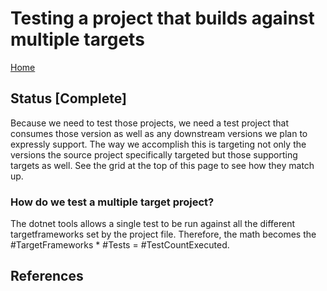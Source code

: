 ﻿# Testing a project that builds against multiple targets

[Home](README.md)

## Status [Complete]

Because we need to test those projects, we need a test project that consumes those version as well as any downstream versions we plan to expressly support.  The way we accomplish this is targeting not only the versions the source project specifically targeted but those supporting targets as well. See the grid at the top of this page to see how they match up.

### How do we test a multiple target project?

The dotnet tools allows a single test to be run against all the different targetframeworks set by the project file.  Therefore, the math becomes the #TargetFrameworks * #Tests = #TestCountExecuted.

## References
